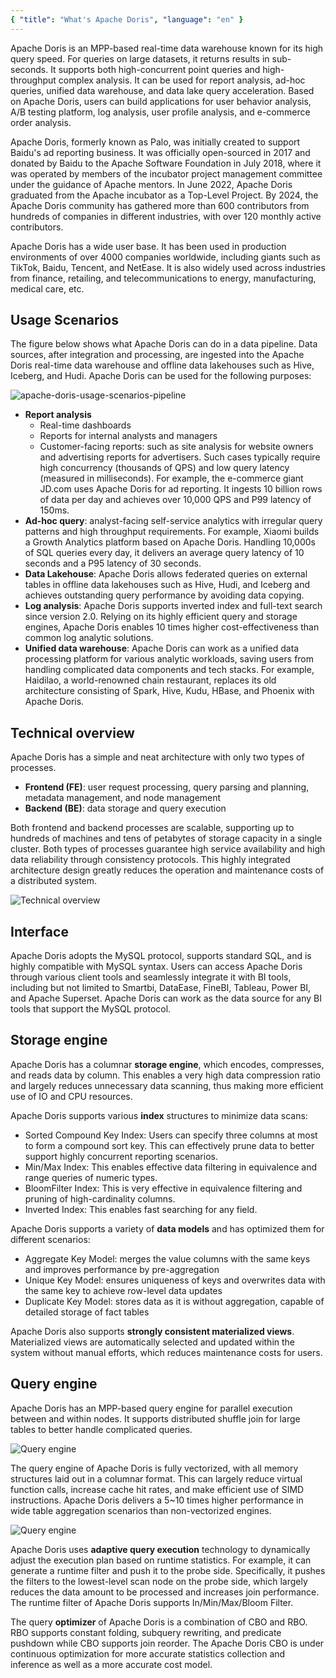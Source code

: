 ```yaml
---
{ "title": "What's Apache Doris", "language": "en" }
---
```


<!--
Licensed to the Apache Software Foundation (ASF) under one
or more contributor license agreements.  See the NOTICE file
distributed with this work for additional information
regarding copyright ownership.  The ASF licenses this file
to you under the Apache License, Version 2.0 (the
"License"); you may not use this file except in compliance
with the License.  You may obtain a copy of the License at

  http://www.apache.org/licenses/LICENSE-2.0

Unless required by applicable law or agreed to in writing,
software distributed under the License is distributed on an
"AS IS" BASIS, WITHOUT WARRANTIES OR CONDITIONS OF ANY
KIND, either express or implied.  See the License for the
specific language governing permissions and limitations
under the License.
-->



Apache Doris is an MPP-based real-time data warehouse known for its high query speed. For queries on large datasets, it returns results in sub-seconds. It supports both high-concurrent point queries and high-throughput complex analysis. It can be used for report analysis, ad-hoc queries, unified data warehouse, and data lake query acceleration. Based on Apache Doris, users can build applications for user behavior analysis, A/B testing platform, log analysis, user profile analysis, and e-commerce order analysis.

Apache Doris, formerly known as Palo, was initially created to support Baidu's ad reporting business. It was officially open-sourced in 2017 and donated by Baidu to the Apache Software Foundation in July 2018, where it was operated by members of the incubator project management committee under the guidance of Apache mentors. In June 2022, Apache Doris graduated from the Apache incubator as a Top-Level Project. By 2024, the Apache Doris community has gathered more than 600 contributors from hundreds of companies in different industries, with over 120 monthly active contributors.

Apache Doris has a wide user base. It has been used in production environments of over 4000 companies worldwide, including giants such as TikTok, Baidu, Tencent, and NetEase. It is also widely used across industries from finance, retailing, and telecommunications to energy, manufacturing, medical care, etc.

## Usage Scenarios

The figure below shows what Apache Doris can do in a data pipeline. Data sources, after integration and processing, are ingested into the Apache Doris real-time data warehouse and offline data lakehouses such as Hive, Iceberg, and Hudi.  Apache Doris can be used for the following purposes:

![apache-doris-usage-scenarios-pipeline](/images/getting-started/apache-doris-usage-scenarios-pipeline.png)

- **Report analysis**
  - Real-time dashboards
  - Reports for internal analysts and managers
  - Customer-facing reports: such as site analysis for website owners and advertising reports for advertisers. Such cases typically require high concurrency (thousands of QPS) and low query latency (measured in milliseconds). For example, the e-commerce giant JD.com uses Apache Doris for ad reporting. It ingests 10 billion rows of data per day and achieves over 10,000 QPS and P99 latency of 150ms.
- **Ad-hoc query**: analyst-facing self-service analytics with irregular query patterns and high throughput requirements. For example, Xiaomi builds a Growth Analytics platform based on Apache Doris. Handling 10,000s of SQL queries every day, it delivers an average query latency of 10 seconds and a P95 latency of 30 seconds. 
- **Data Lakehouse**: Apache Doris allows federated queries on external tables in offline data lakehouses such as Hive, Hudi, and Iceberg and achieves outstanding query performance by avoiding data copying.
- **Log analysis**: Apache Doris supports inverted index and full-text search since version 2.0. Relying on its highly efficient query and storage engines, Apache Doris enables 10 times higher cost-effectiveness than common log analytic solutions.
- **Unified data warehouse**: Apache Doris can work as a unified data processing platform for various analytic workloads, saving users from handling complicated data components and tech stacks. For example, Haidilao, a world-renowned chain restaurant, replaces its old architecture consisting of Spark, Hive, Kudu, HBase, and Phoenix with Apache Doris.

## Technical overview

Apache Doris has a simple and neat architecture with only two types of processes.

- **Frontend (FE)**: user request processing, query parsing and planning, metadata management, and node management
- **Backend (BE)**: data storage and query execution

Both frontend and backend processes are scalable, supporting up to hundreds of machines and tens of petabytes of storage capacity in a single cluster. Both types of processes guarantee high service availability and high data reliability through consistency protocols. This highly integrated architecture design greatly reduces the operation and maintenance costs of a distributed system.

![Technical overview](/images/getting-started/apache-doris-technical-overview.png)

## Interface

Apache Doris adopts the MySQL protocol, supports standard SQL, and is highly compatible with MySQL syntax. Users can access Apache Doris through various client tools and seamlessly integrate it with BI tools, including but not limited to Smartbi, DataEase, FineBI, Tableau, Power BI, and Apache Superset. Apache Doris can work as the data source for any BI tools that support the MySQL protocol. 

## Storage engine

Apache Doris has a columnar **storage engine**, which encodes, compresses, and reads data by column. This enables a very high data compression ratio and largely reduces unnecessary data scanning, thus making more efficient use of IO and CPU resources.

Apache Doris supports various **index** structures to minimize data scans:

- Sorted Compound Key Index: Users can specify three columns at most to form a compound sort key. This can effectively prune data to better support highly concurrent reporting scenarios.
- Min/Max Index: This enables effective data filtering in equivalence and range queries of numeric types.
- BloomFilter Index: This is very effective in equivalence filtering and pruning of high-cardinality columns.
- Inverted Index: This enables fast searching for any field.

Apache Doris supports a variety of **data models** and has optimized them for different scenarios:

- Aggregate Key Model: merges the value columns with the same keys and improves performance by pre-aggregation
- Unique Key Model: ensures uniqueness of keys and overwrites data with the same key to achieve row-level data updates
- Duplicate Key Model: stores data as it is without aggregation, capable of detailed storage of fact tables

Apache Doris also supports **strongly consistent materialized views**. Materialized views are automatically selected and updated within the system without manual efforts, which reduces maintenance costs for users.

## Query engine

Apache Doris has an MPP-based query engine for parallel execution between and within nodes. It supports distributed shuffle join for large tables to better handle complicated queries.

![Query engine](/images/getting-started/apache-doris-query-engine-1.png)

The query engine of Apache Doris is fully vectorized, with all memory structures laid out in a columnar format. This can largely reduce virtual function calls, increase cache hit rates, and make efficient use of SIMD instructions. Apache Doris delivers a 5~10 times higher performance in wide table aggregation scenarios than non-vectorized engines.

![Query engine](/images/getting-started/apache-doris-query-engine-2.png)

Apache Doris uses **adaptive query execution** technology to dynamically adjust the execution plan based on runtime statistics. For example, it can generate a runtime filter and push it to the probe side. Specifically, it pushes the filters to the lowest-level scan node on the probe side, which largely reduces the data amount to be processed and increases join performance. The runtime filter of Apache Doris supports In/Min/Max/Bloom Filter.

The query **optimizer** of Apache Doris is a combination of CBO and RBO. RBO supports constant folding, subquery rewriting, and predicate pushdown while CBO supports join reorder. The Apache Doris CBO is under continuous optimization for more accurate statistics collection and inference as well as a more accurate cost model.

